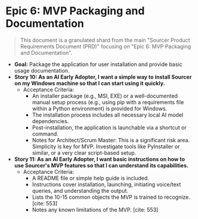 # Epic 6: MVP Packaging and Documentation

> This document is a granulated shard from the main "Sourcer Product Requirements Document (PRD)" focusing on "Epic 6: MVP Packaging and Documentation".

- **Goal:** Package the application for user installation and provide basic usage documentation.
- **Story 10: As an AI Early Adopter, I want a simple way to install Sourcer on my Windows machine so that I can start using it quickly.**
    - Acceptance Criteria:
        - An installer package (e.g., MSI, EXE) or a well-documented manual setup process (e.g., using pip with a requirements file within a Python environment) is provided for Windows.
        - The installation process includes all necessary local AI model dependencies.
        - Post-installation, the application is launchable via a shortcut or command.
        - Notes for Architect/Scrum Master: This is a significant risk area. Simplicity is key for MVP. Investigate tools like PyInstaller or similar, or a very clear script-based setup.
- **Story 11: As an AI Early Adopter, I want basic instructions on how to use Sourcer's MVP features so that I can understand its capabilities.**
    - Acceptance Criteria:
        - A README file or simple help guide is included.
        - Instructions cover installation, launching, initiating voice/text queries, and understanding the output.
        - Lists the 10-15 common objects the MVP is trained to recognize. [cite: 553]
        - Notes any known limitations of the MVP. [cite: 553]